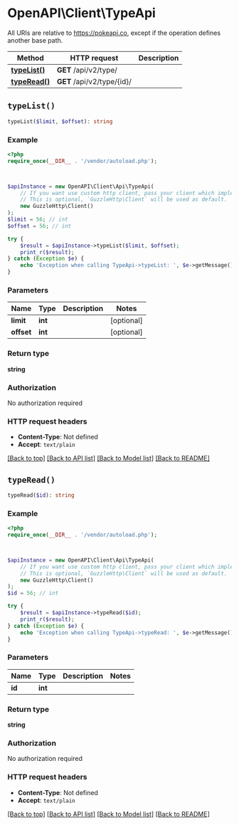 # OpenAPI\Client\TypeApi

All URIs are relative to https://pokeapi.co, except if the operation defines another base path.

| Method | HTTP request | Description |
| ------------- | ------------- | ------------- |
| [**typeList()**](TypeApi.md#typeList) | **GET** /api/v2/type/ |  |
| [**typeRead()**](TypeApi.md#typeRead) | **GET** /api/v2/type/{id}/ |  |


## `typeList()`

```php
typeList($limit, $offset): string
```



### Example

```php
<?php
require_once(__DIR__ . '/vendor/autoload.php');



$apiInstance = new OpenAPI\Client\Api\TypeApi(
    // If you want use custom http client, pass your client which implements `GuzzleHttp\ClientInterface`.
    // This is optional, `GuzzleHttp\Client` will be used as default.
    new GuzzleHttp\Client()
);
$limit = 56; // int
$offset = 56; // int

try {
    $result = $apiInstance->typeList($limit, $offset);
    print_r($result);
} catch (Exception $e) {
    echo 'Exception when calling TypeApi->typeList: ', $e->getMessage(), PHP_EOL;
}
```

### Parameters

| Name | Type | Description  | Notes |
| ------------- | ------------- | ------------- | ------------- |
| **limit** | **int**|  | [optional] |
| **offset** | **int**|  | [optional] |

### Return type

**string**

### Authorization

No authorization required

### HTTP request headers

- **Content-Type**: Not defined
- **Accept**: `text/plain`

[[Back to top]](#) [[Back to API list]](../../README.md#endpoints)
[[Back to Model list]](../../README.md#models)
[[Back to README]](../../README.md)

## `typeRead()`

```php
typeRead($id): string
```



### Example

```php
<?php
require_once(__DIR__ . '/vendor/autoload.php');



$apiInstance = new OpenAPI\Client\Api\TypeApi(
    // If you want use custom http client, pass your client which implements `GuzzleHttp\ClientInterface`.
    // This is optional, `GuzzleHttp\Client` will be used as default.
    new GuzzleHttp\Client()
);
$id = 56; // int

try {
    $result = $apiInstance->typeRead($id);
    print_r($result);
} catch (Exception $e) {
    echo 'Exception when calling TypeApi->typeRead: ', $e->getMessage(), PHP_EOL;
}
```

### Parameters

| Name | Type | Description  | Notes |
| ------------- | ------------- | ------------- | ------------- |
| **id** | **int**|  | |

### Return type

**string**

### Authorization

No authorization required

### HTTP request headers

- **Content-Type**: Not defined
- **Accept**: `text/plain`

[[Back to top]](#) [[Back to API list]](../../README.md#endpoints)
[[Back to Model list]](../../README.md#models)
[[Back to README]](../../README.md)

